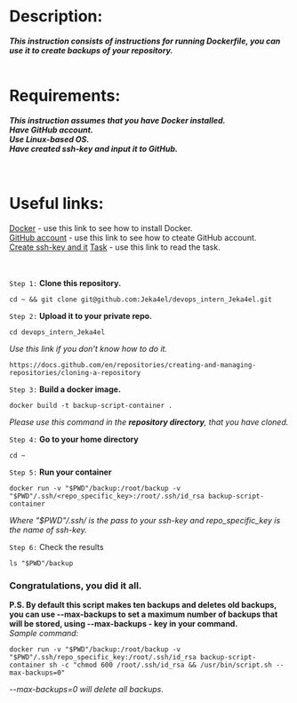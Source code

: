 # Description:
***This instruction consists of instructions for running Dockerfile, you can use it to create backups of your repository.*** <br>  <br>

# Requirements:
***This instruction assumes that you have Docker installed. <br>
   Have GitHub account. <br>
   Use Linux-based OS. <br>
   Have created ssh-key and input it to GitHub.<br><br><br>***

# Useful links:

[Docker](https://github.com/Jeka4el/DevOps-Task0/)  - use this link to see how to install Docker. <br>
[GitHub account](https://docs.github.com/en/get-started/onboarding/getting-started-with-your-github-account) - use this link to see how to cteate GitHub account. <br>
[Create ssh-key and it](https://docs.github.com/en/authentication/connecting-to-github-with-ssh/generating-a-new-ssh-key-and-adding-it-to-the-ssh-agent)
[Task](https://absorbed-parrot-e34.notion.site/Task-1-DevOps-1-0-a7520340104248bea0e867b5e3ddfdfa) - use this link to read the task. <br><br><br>


`Step 1:` **Clone this repository.**

```
cd ~ && git clone git@github.com:Jeka4el/devops_intern_Jeka4el.git

```


`Step 2:` **Upload it to your private repo.**
```
cd devops_intern_Jeka4el
```
*Use this link if you don't know how to do it.*
```
https://docs.github.com/en/repositories/creating-and-managing-repositories/cloning-a-repository 
```


`Step 3:` **Build a docker image.**
```
docker build -t backup-script-container .
```
*Please use this command in the **repository directory**, that you have cloned.*



`Step 4:` **Go to your home directory**

```
cd ~
```

`Step 5:` **Run your container**
```
docker run -v "$PWD"/backup:/root/backup -v "$PWD"/.ssh/<repo_specific_key>:/root/.ssh/id_rsa backup-script-container
```
*Where "$PWD"/.ssh/ is the pass to your ssh-key and repo_specific_key is the name of ssh-key.*

`Step 6:` Check the results

```
ls "$PWD"/backup
```

### Congratulations, you did it all. <br>
**P.S. By default this script makes ten backups and deletes old backups, you can use --max-backups to set a maximum number of backups that will be stored, using --max-backups - key in your command.**
<br>
*Sample command:*
```
docker run -v "$PWD"/backup:/root/backup -v "$PWD"/.ssh/repo_specific_key:/root/.ssh/id_rsa backup-script-container sh -c "chmod 600 /root/.ssh/id_rsa && /usr/bin/script.sh --max-backups=0"

```
*--max-backups=0 will delete all backups*.

